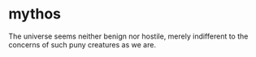 mythos
======

The universe seems neither benign nor hostile, merely indifferent to the concerns of such puny creatures as we are.
